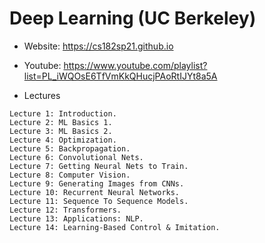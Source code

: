 # Deep Learning (UC Berkeley)

- Website: https://cs182sp21.github.io

- Youtube: https://www.youtube.com/playlist?list=PL_iWQOsE6TfVmKkQHucjPAoRtIJYt8a5A

- Lectures
```
Lecture 1: Introduction.
Lecture 2: ML Basics 1.
Lecture 3: ML Basics 2.
Lecture 4: Optimization.
Lecture 5: Backpropagation.
Lecture 6: Convolutional Nets.
Lecture 7: Getting Neural Nets to Train.
Lecture 8: Computer Vision.
Lecture 9: Generating Images from CNNs.
Lecture 10: Recurrent Neural Networks.
Lecture 11: Sequence To Sequence Models.
Lecture 12: Transformers.
Lecture 13: Applications: NLP.
Lecture 14: Learning-Based Control & Imitation.
```
